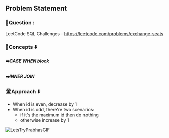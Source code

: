 ## Problem Statement

### 🎯Question : 

LeetCode SQL Challenges - https://leetcode.com/problems/exchange-seats

### 🎁Concepts ⬇️
##### ➡️CASE WHEN block <br>
##### ➡️INNER JOIN <br>

### 🛣️Approach ⬇️
<ul>
  <li>When id is even, decrease by 1</li>
  <li>When id is odd, there're two scenarios:
  <ul>
    <li>if it's the maximum id then do nothing</li>
    <li>otherwise increase by 1</li>
  </ul>
  </li>
</ul>

![LetsTryPrabhasGIF](https://github.com/HeatTransfer/SQL_Mastery_Marathon/assets/53636141/4481f41b-8153-44a7-9e82-940e1099a413)


